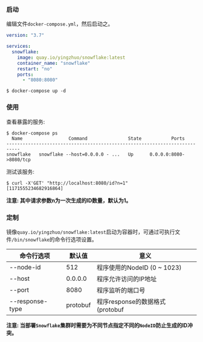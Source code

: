 ### 启动

编辑文件`docker-compose.yml`，然后启动之。

```yaml
version: "3.7"

services:
  snowflake:
    image: quay.io/yingzhuo/snowflake:latest
    container_name: "snowflake"
    restart: "no"
    ports:
      - "8080:8080"
```

```
$ docker-compose up -d
```

### 使用

查看暴露的服务:

```
$ docker-compose ps
  Name                 Command               State           Ports
---------------------------------------------------------------------------
snowflake   snowflake --host=0.0.0.0 - ...   Up      0.0.0.0:8080->8080/tcp
```

测试该服务:

```
$ curl -X'GET' "http://localhost:8080/id?n=1"
[1171555234682916864]
```

**注意: 其中请求参数n为一次生成的ID数量，默认为1。**

### 定制

镜像`quay.io/yingzhuo/snowflake:latest`启动为容器时，可通过可执行文件`/bin/snowflake`的命令行选项设置。

命令行选项        | 默认值          | 意义
----------------|----------------|-----------------------------------------------
--node-id       | 512            | 程序使用的NodeID (0 ~ 1023)
--host          | 0.0.0.0        | 程序允许访问的IP地址
--port          | 8080           | 程序监听的端口号
--response-type | protobuf       | 程序response的数据格式 (protobuf | json)

**注意: 当部署`Snowflake`集群时需要为不同节点指定不同的`NodeID`防止生成的ID冲突。**
